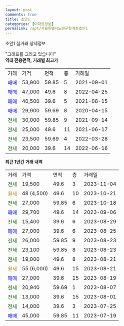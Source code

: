 ```yaml
---
layout: post
comments: true
title: 초안1
categories: [아파트정보]
permalink: /apt/서울특별시노원구월계동초안1
---
```


초안1 실거래 상세정보

<script type="text/javascript">
  google.charts.load('current', {'packages':['line', 'corechart']});
  google.charts.setOnLoadCallback(drawChart);

  function drawChart() {
    var data = new google.visualization.DataTable();
    data.addColumn('date', '거래일');
    data.addColumn('number', "매매");
    data.addColumn('number', "전세");
    data.addColumn('number', "전매");

    data.addRows([[new Date(Date.parse("2023-11-04")), null, 19500, null], [new Date(Date.parse("2023-10-21")), null, null, null], [new Date(Date.parse("2023-10-18")), null, 27000, null], [new Date(Date.parse("2023-09-06")), 29700, null, null], [new Date(Date.parse("2023-08-29")), null, 15400, null], [new Date(Date.parse("2023-08-25")), 27000, null, null], [new Date(Date.parse("2023-08-23")), null, 26000, null], [new Date(Date.parse("2023-08-23")), null, 23100, null], [new Date(Date.parse("2023-08-21")), null, 19000, null], [new Date(Date.parse("2023-08-21")), null, null, null], [new Date(Date.parse("2023-08-19")), 27000, null, null], [new Date(Date.parse("2023-08-07")), null, 20940, null], [new Date(Date.parse("2023-08-01")), null, 13000, null], [new Date(Date.parse("2023-07-25")), null, 14000, null], [new Date(Date.parse("2023-07-19")), 45000, null, null]]);

    var options = {
      hAxis: {
        format: 'yyyy/MM/dd'
      },    
      lineWidth: 0,
      pointsVisible: true,    
      title: '최근 1년간 유형별 실거래가 분포',
      legend: { position: 'bottom' }
    };

    var formatter = new google.visualization.NumberFormat({pattern:'###,###'} );
    formatter.format(data, 1);
    formatter.format(data, 2);
    
    setTimeout(function() {
        var chart = new google.visualization.LineChart(document.getElementById('columnchart_material'));
        chart.draw(data, (options));
        document.getElementById('loading').style.display = 'none';
    }, 200);
  }
</script>


<div id="loading" style="z-index:20; display: block; margin-left: 0px">"그래프를 그리고 있습니다"</div>
<div id="columnchart_material" style="width: 95%; margin-left: 0px; display: block"></div>
<!-- contents start -->
<b>역대 전용면적, 거래별 최고가</b>
<table class="sortable">
    <tr>
      <td>거래</td>
      <td>가격</td>
      <td>면적</td>
      <td>층</td>
      <td>거래일</td>
    </tr>
        <tr>
          <td><a style="color: blue">매매</a></td>
          <td>53,900</td>
          <td>59.85</td>
          <td>5</td>
          <td>2021-09-01</td>
        </tr>            <tr>
          <td><a style="color: blue">매매</a></td>
          <td>47,000</td>
          <td>49.6</td>
          <td>8</td>
          <td>2022-04-25</td>
        </tr>            <tr>
          <td><a style="color: blue">매매</a></td>
          <td>40,500</td>
          <td>39.6</td>
          <td>5</td>
          <td>2021-08-15</td>
        </tr>            <tr>
          <td><a style="color: blue">매매</a></td>
          <td>29,900</td>
          <td>59.69</td>
          <td>8</td>
          <td>2020-04-15</td>
        </tr>        
        <tr>
              <td><a style="color: darkgreen">전세</a></td>
              <td>30,000</td>
              <td>59.85</td>
              <td>9</td>
              <td>2021-09-14</td>
            </tr>            <tr>
              <td><a style="color: darkgreen">전세</a></td>
              <td>25,000</td>
              <td>49.6</td>
              <td>11</td>
              <td>2021-06-17</td>
            </tr>            <tr>
              <td><a style="color: darkgreen">전세</a></td>
              <td>23,500</td>
              <td>59.69</td>
              <td>4</td>
              <td>2022-03-28</td>
            </tr>            <tr>
              <td><a style="color: darkgreen">전세</a></td>
              <td>20,000</td>
              <td>39.6</td>
              <td>14</td>
              <td>2022-06-16</td>
            </tr>        
    
</table>

<b>최근 1년간 거래 내역</b>

<table class="sortable">
    <tr>
      <td>거래</td>
      <td>가격</td>
      <td>면적</td>
      <td>층</td>
      <td>거래일</td>
    </tr>
    <tr>
      <td><a style="color: darkgreen">전세</a></td>
      <td>19,500</td>
      <td>49.6</td>
      <td>3</td>
      <td>2023-11-04</td>
    </tr>          <tr>
      <td><a style="color: darkgoldenrod">월세</a></td>
      <td>48 (4,500)</td>
      <td>49.6</td>
      <td>10</td>
      <td>2023-10-21</td>
    </tr>          <tr>
      <td><a style="color: darkgreen">전세</a></td>
      <td>27,000</td>
      <td>59.85</td>
      <td>6</td>
      <td>2023-10-18</td>
    </tr>          <tr>
      <td><a style="color: blue">매매</a></td>
      <td>29,700</td>
      <td>49.6</td>
      <td>14</td>
      <td>2023-09-06</td>
    </tr>          <tr>
      <td><a style="color: darkgreen">전세</a></td>
      <td>15,400</td>
      <td>39.6</td>
      <td>6</td>
      <td>2023-08-29</td>
    </tr>          <tr>
      <td><a style="color: blue">매매</a></td>
      <td>27,000</td>
      <td>39.6</td>
      <td>6</td>
      <td>2023-08-25</td>
    </tr>          <tr>
      <td><a style="color: darkgreen">전세</a></td>
      <td>26,000</td>
      <td>59.85</td>
      <td>9</td>
      <td>2023-08-23</td>
    </tr>          <tr>
      <td><a style="color: darkgreen">전세</a></td>
      <td>23,100</td>
      <td>59.85</td>
      <td>8</td>
      <td>2023-08-23</td>
    </tr>          <tr>
      <td><a style="color: darkgreen">전세</a></td>
      <td>19,000</td>
      <td>49.6</td>
      <td>8</td>
      <td>2023-08-21</td>
    </tr>          <tr>
      <td><a style="color: darkgoldenrod">월세</a></td>
      <td>55 (6,000)</td>
      <td>49.6</td>
      <td>15</td>
      <td>2023-08-21</td>
    </tr>          <tr>
      <td><a style="color: blue">매매</a></td>
      <td>27,000</td>
      <td>39.6</td>
      <td>15</td>
      <td>2023-08-19</td>
    </tr>          <tr>
      <td><a style="color: darkgreen">전세</a></td>
      <td>20,940</td>
      <td>59.69</td>
      <td>1</td>
      <td>2023-08-07</td>
    </tr>          <tr>
      <td><a style="color: darkgreen">전세</a></td>
      <td>13,000</td>
      <td>39.6</td>
      <td>15</td>
      <td>2023-08-01</td>
    </tr>          <tr>
      <td><a style="color: darkgreen">전세</a></td>
      <td>14,000</td>
      <td>39.6</td>
      <td>3</td>
      <td>2023-07-25</td>
    </tr>          <tr>
      <td><a style="color: blue">매매</a></td>
      <td>45,000</td>
      <td>59.85</td>
      <td>11</td>
      <td>2023-07-19</td>
    </tr>      </table>
<!-- contents end -->    

